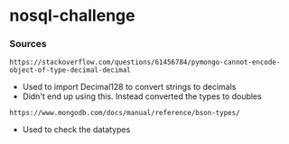 # nosql-challenge

### Sources
`https://stackoverflow.com/questions/61456784/pymongo-cannot-encode-object-of-type-decimal-decimal`
* Used to import Decimal128 to convert strings to decimals
* Didn't end up using this. Instead converted the types to doubles

`https://www.mongodb.com/docs/manual/reference/bson-types/`
* Used to check the datatypes